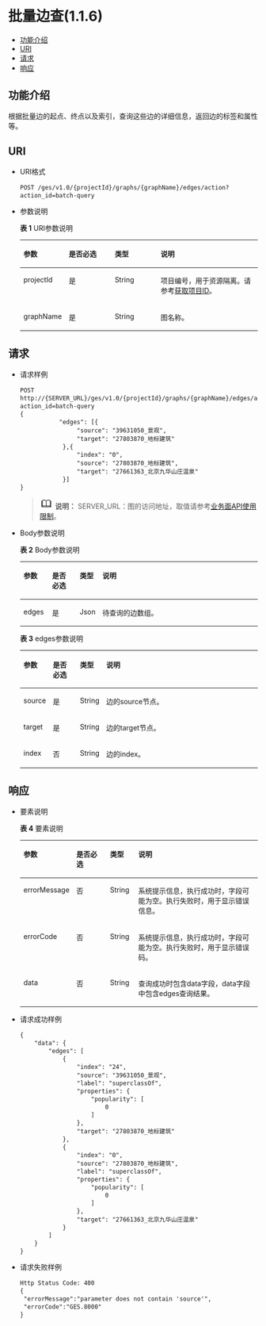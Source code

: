 # 批量边查\(1.1.6\)<a name="ges_03_0107"></a>

-   [功能介绍](#section37889131194723)
-   [URI](#section39433874194723)
-   [请求](#section34377822194723)
-   [响应](#section57839374194723)

## 功能介绍<a name="section37889131194723"></a>

根据批量边的起点、终点以及索引，查询这些边的详细信息，返回边的标签和属性等。

## URI<a name="section39433874194723"></a>

-   URI格式

    ```
    POST /ges/v1.0/{projectId}/graphs/{graphName}/edges/action?action_id=batch-query
    ```


-   参数说明

    **表 1**  URI参数说明

    <a name="table61876270194823"></a>
    <table><thead align="left"><tr id="row62963643194823"><th class="cellrowborder" valign="top" width="17.34%" id="mcps1.2.5.1.1"><p id="p27937123194842"><a name="p27937123194842"></a><a name="p27937123194842"></a>参数</p>
    </th>
    <th class="cellrowborder" valign="top" width="19.77%" id="mcps1.2.5.1.2"><p id="p48314489194842"><a name="p48314489194842"></a><a name="p48314489194842"></a>是否必选</p>
    </th>
    <th class="cellrowborder" valign="top" width="19.59%" id="mcps1.2.5.1.3"><p id="p21159507194842"><a name="p21159507194842"></a><a name="p21159507194842"></a>类型</p>
    </th>
    <th class="cellrowborder" valign="top" width="43.3%" id="mcps1.2.5.1.4"><p id="p36198489194842"><a name="p36198489194842"></a><a name="p36198489194842"></a>说明</p>
    </th>
    </tr>
    </thead>
    <tbody><tr id="row50786690194823"><td class="cellrowborder" valign="top" width="17.34%" headers="mcps1.2.5.1.1 "><p id="p22796194842"><a name="p22796194842"></a><a name="p22796194842"></a>projectId</p>
    </td>
    <td class="cellrowborder" valign="top" width="19.77%" headers="mcps1.2.5.1.2 "><p id="p1846536194842"><a name="p1846536194842"></a><a name="p1846536194842"></a>是</p>
    </td>
    <td class="cellrowborder" valign="top" width="19.59%" headers="mcps1.2.5.1.3 "><p id="p15351761194842"><a name="p15351761194842"></a><a name="p15351761194842"></a>String</p>
    </td>
    <td class="cellrowborder" valign="top" width="43.3%" headers="mcps1.2.5.1.4 "><p id="p51708449194548"><a name="p51708449194548"></a><a name="p51708449194548"></a>项目编号，用于资源隔离。请参考<a href="获取项目ID.md">获取项目ID</a>。</p>
    </td>
    </tr>
    <tr id="row32539887194823"><td class="cellrowborder" valign="top" width="17.34%" headers="mcps1.2.5.1.1 "><p id="p66742571194842"><a name="p66742571194842"></a><a name="p66742571194842"></a>graphName</p>
    </td>
    <td class="cellrowborder" valign="top" width="19.77%" headers="mcps1.2.5.1.2 "><p id="p37439162194842"><a name="p37439162194842"></a><a name="p37439162194842"></a>是</p>
    </td>
    <td class="cellrowborder" valign="top" width="19.59%" headers="mcps1.2.5.1.3 "><p id="p12673306194842"><a name="p12673306194842"></a><a name="p12673306194842"></a>String</p>
    </td>
    <td class="cellrowborder" valign="top" width="43.3%" headers="mcps1.2.5.1.4 "><p id="p19904883194842"><a name="p19904883194842"></a><a name="p19904883194842"></a>图名称。</p>
    </td>
    </tr>
    </tbody>
    </table>


## 请求<a name="section34377822194723"></a>

-   请求样例

    ```
    POST http://{SERVER_URL}/ges/v1.0/{projectId}/graphs/{graphName}/edges/action?action_id=batch-query  
    {
               "edges": [{
                    "source": "39631050_景观",
                    "target": "27803870_地标建筑"
                },{
                    "index": "0",
                    "source": "27803870_地标建筑",
                    "target": "27661363_北京九华山庄温泉"
                }]
    } 
    ```

    >![](public_sys-resources/icon-note.gif) **说明：** 
    >SERVER\_URL：图的访问地址，取值请参考[业务面API使用限制](业务面API使用限制.md)。

-   Body参数说明

    **表 2**  Body参数说明

    <a name="table28955499194723"></a>
    <table><thead align="left"><tr id="row21800376194723"><th class="cellrowborder" valign="top" width="12.04%" id="mcps1.2.5.1.1"><p id="p21000045194723"><a name="p21000045194723"></a><a name="p21000045194723"></a>参数</p>
    </th>
    <th class="cellrowborder" valign="top" width="11.59%" id="mcps1.2.5.1.2"><p id="p23282070194723"><a name="p23282070194723"></a><a name="p23282070194723"></a>是否必选</p>
    </th>
    <th class="cellrowborder" valign="top" width="9.520000000000001%" id="mcps1.2.5.1.3"><p id="p6799516194723"><a name="p6799516194723"></a><a name="p6799516194723"></a>类型</p>
    </th>
    <th class="cellrowborder" valign="top" width="66.85%" id="mcps1.2.5.1.4"><p id="p13889894194723"><a name="p13889894194723"></a><a name="p13889894194723"></a>说明</p>
    </th>
    </tr>
    </thead>
    <tbody><tr id="row51339612194723"><td class="cellrowborder" valign="top" width="12.04%" headers="mcps1.2.5.1.1 "><p id="p10845103631615"><a name="p10845103631615"></a><a name="p10845103631615"></a>edges</p>
    </td>
    <td class="cellrowborder" valign="top" width="11.59%" headers="mcps1.2.5.1.2 "><p id="p0845163651612"><a name="p0845163651612"></a><a name="p0845163651612"></a>是</p>
    </td>
    <td class="cellrowborder" valign="top" width="9.520000000000001%" headers="mcps1.2.5.1.3 "><p id="p19845183620162"><a name="p19845183620162"></a><a name="p19845183620162"></a>Json</p>
    </td>
    <td class="cellrowborder" valign="top" width="66.85%" headers="mcps1.2.5.1.4 "><p id="p384553671617"><a name="p384553671617"></a><a name="p384553671617"></a>待查询的边数组。</p>
    </td>
    </tr>
    </tbody>
    </table>

    **表 3**  edges参数说明

    <a name="table71249321157"></a>
    <table><thead align="left"><tr id="row1112314328157"><th class="cellrowborder" valign="top" width="12.04%" id="mcps1.2.5.1.1"><p id="p1712383231511"><a name="p1712383231511"></a><a name="p1712383231511"></a>参数</p>
    </th>
    <th class="cellrowborder" valign="top" width="11.59%" id="mcps1.2.5.1.2"><p id="p5123332121511"><a name="p5123332121511"></a><a name="p5123332121511"></a>是否必选</p>
    </th>
    <th class="cellrowborder" valign="top" width="9.520000000000001%" id="mcps1.2.5.1.3"><p id="p1123173261518"><a name="p1123173261518"></a><a name="p1123173261518"></a>类型</p>
    </th>
    <th class="cellrowborder" valign="top" width="66.85%" id="mcps1.2.5.1.4"><p id="p3123432121520"><a name="p3123432121520"></a><a name="p3123432121520"></a>说明</p>
    </th>
    </tr>
    </thead>
    <tbody><tr id="row9124173219152"><td class="cellrowborder" valign="top" width="12.04%" headers="mcps1.2.5.1.1 "><p id="p19123133216153"><a name="p19123133216153"></a><a name="p19123133216153"></a>source</p>
    </td>
    <td class="cellrowborder" valign="top" width="11.59%" headers="mcps1.2.5.1.2 "><p id="p1124193213154"><a name="p1124193213154"></a><a name="p1124193213154"></a>是</p>
    </td>
    <td class="cellrowborder" valign="top" width="9.520000000000001%" headers="mcps1.2.5.1.3 "><p id="p212413217154"><a name="p212413217154"></a><a name="p212413217154"></a>String</p>
    </td>
    <td class="cellrowborder" valign="top" width="66.85%" headers="mcps1.2.5.1.4 "><p id="p8124153216151"><a name="p8124153216151"></a><a name="p8124153216151"></a>边的source节点。</p>
    </td>
    </tr>
    <tr id="row1812413291518"><td class="cellrowborder" valign="top" width="12.04%" headers="mcps1.2.5.1.1 "><p id="p19124153219153"><a name="p19124153219153"></a><a name="p19124153219153"></a>target</p>
    </td>
    <td class="cellrowborder" valign="top" width="11.59%" headers="mcps1.2.5.1.2 "><p id="p16124153251514"><a name="p16124153251514"></a><a name="p16124153251514"></a>是</p>
    </td>
    <td class="cellrowborder" valign="top" width="9.520000000000001%" headers="mcps1.2.5.1.3 "><p id="p5124103212154"><a name="p5124103212154"></a><a name="p5124103212154"></a>String</p>
    </td>
    <td class="cellrowborder" valign="top" width="66.85%" headers="mcps1.2.5.1.4 "><p id="p1312419324152"><a name="p1312419324152"></a><a name="p1312419324152"></a>边的target节点。</p>
    </td>
    </tr>
    <tr id="row10124232171517"><td class="cellrowborder" valign="top" width="12.04%" headers="mcps1.2.5.1.1 "><p id="p3124532161511"><a name="p3124532161511"></a><a name="p3124532161511"></a>index</p>
    </td>
    <td class="cellrowborder" valign="top" width="11.59%" headers="mcps1.2.5.1.2 "><p id="p51241632121518"><a name="p51241632121518"></a><a name="p51241632121518"></a>否</p>
    </td>
    <td class="cellrowborder" valign="top" width="9.520000000000001%" headers="mcps1.2.5.1.3 "><p id="p161241632181514"><a name="p161241632181514"></a><a name="p161241632181514"></a>String</p>
    </td>
    <td class="cellrowborder" valign="top" width="66.85%" headers="mcps1.2.5.1.4 "><p id="p18124332131514"><a name="p18124332131514"></a><a name="p18124332131514"></a>边的index。</p>
    </td>
    </tr>
    </tbody>
    </table>


## 响应<a name="section57839374194723"></a>

-   要素说明

    **表 4**  要素说明

    <a name="table50617411194723"></a>
    <table><thead align="left"><tr id="row39977184194723"><th class="cellrowborder" valign="top" width="16.16%" id="mcps1.2.5.1.1"><p id="p16926456194723"><a name="p16926456194723"></a><a name="p16926456194723"></a>参数</p>
    </th>
    <th class="cellrowborder" valign="top" width="15.15%" id="mcps1.2.5.1.2"><p id="p28865672194723"><a name="p28865672194723"></a><a name="p28865672194723"></a>是否必选</p>
    </th>
    <th class="cellrowborder" valign="top" width="12.04%" id="mcps1.2.5.1.3"><p id="p56418105194723"><a name="p56418105194723"></a><a name="p56418105194723"></a>类型</p>
    </th>
    <th class="cellrowborder" valign="top" width="56.65%" id="mcps1.2.5.1.4"><p id="p6463794194723"><a name="p6463794194723"></a><a name="p6463794194723"></a>说明</p>
    </th>
    </tr>
    </thead>
    <tbody><tr id="row53805340194723"><td class="cellrowborder" valign="top" width="16.16%" headers="mcps1.2.5.1.1 "><p id="p63265311194723"><a name="p63265311194723"></a><a name="p63265311194723"></a>errorMessage</p>
    </td>
    <td class="cellrowborder" valign="top" width="15.15%" headers="mcps1.2.5.1.2 "><p id="p24216546194723"><a name="p24216546194723"></a><a name="p24216546194723"></a>否</p>
    </td>
    <td class="cellrowborder" valign="top" width="12.04%" headers="mcps1.2.5.1.3 "><p id="p15383181194723"><a name="p15383181194723"></a><a name="p15383181194723"></a>String</p>
    </td>
    <td class="cellrowborder" valign="top" width="56.65%" headers="mcps1.2.5.1.4 "><p id="p38078153194723"><a name="p38078153194723"></a><a name="p38078153194723"></a>系统提示信息，执行成功时，字段可能为空。执行失败时，用于显示错误信息。</p>
    </td>
    </tr>
    <tr id="row7159061194723"><td class="cellrowborder" valign="top" width="16.16%" headers="mcps1.2.5.1.1 "><p id="p43013036194723"><a name="p43013036194723"></a><a name="p43013036194723"></a>errorCode</p>
    </td>
    <td class="cellrowborder" valign="top" width="15.15%" headers="mcps1.2.5.1.2 "><p id="p61503912194723"><a name="p61503912194723"></a><a name="p61503912194723"></a>否</p>
    </td>
    <td class="cellrowborder" valign="top" width="12.04%" headers="mcps1.2.5.1.3 "><p id="p15761009194723"><a name="p15761009194723"></a><a name="p15761009194723"></a>String</p>
    </td>
    <td class="cellrowborder" valign="top" width="56.65%" headers="mcps1.2.5.1.4 "><p id="p1573358194723"><a name="p1573358194723"></a><a name="p1573358194723"></a>系统提示信息，执行成功时，字段可能为空。执行失败时，用于显示错误码。</p>
    </td>
    </tr>
    <tr id="row14160228194723"><td class="cellrowborder" valign="top" width="16.16%" headers="mcps1.2.5.1.1 "><p id="p6127819194723"><a name="p6127819194723"></a><a name="p6127819194723"></a>data</p>
    </td>
    <td class="cellrowborder" valign="top" width="15.15%" headers="mcps1.2.5.1.2 "><p id="p26591322194723"><a name="p26591322194723"></a><a name="p26591322194723"></a>否</p>
    </td>
    <td class="cellrowborder" valign="top" width="12.04%" headers="mcps1.2.5.1.3 "><p id="p6413498194723"><a name="p6413498194723"></a><a name="p6413498194723"></a>String</p>
    </td>
    <td class="cellrowborder" valign="top" width="56.65%" headers="mcps1.2.5.1.4 "><p id="p49731347194723"><a name="p49731347194723"></a><a name="p49731347194723"></a>查询成功时包含data字段，data字段中包含edges查询结果。</p>
    </td>
    </tr>
    </tbody>
    </table>

-   请求成功样例

    ```
    {
        "data": {
            "edges": [
                {
                    "index": "24",
                    "source": "39631050_景观",
                    "label": "superclassOf",
                    "properties": {
                        "popularity": [
                            0
                        ]
                    },
                    "target": "27803870_地标建筑"
                },
                {
                    "index": "0",
                    "source": "27803870_地标建筑",
                    "label": "superclassOf",
                    "properties": {
                        "popularity": [
                            0
                        ]
                    },
                    "target": "27661363_北京九华山庄温泉"
                }
            ]
        }
    }
    ```

-   请求失败样例

    ```
    Http Status Code: 400
    {
     "errorMessage":"parameter does not contain 'source'",
     "errorCode":"GES.8000"
    }
    ```


